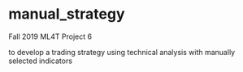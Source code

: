# manual_strategy
Fall 2019 ML4T Project 6

to develop a trading strategy using technical analysis with manually selected indicators
